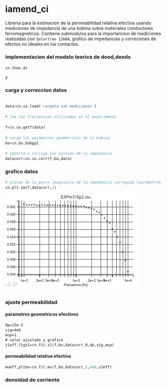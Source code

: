 # iamend_ci

Libreria para la estimacion de la permeabilidad relativa efectiva usando mediciones de impedancia de una bobina sobre materiales conductores ferromagneticos. Contiene submodulos para la importancion de mediciones realizadas con `Solartron 1260A`, grafico de impedancias y correciones de efectos no ideales en los contactos.

### implementacion del modelo teorico de dood,deeds

`cn.theo.dz`

$\gamma$


### carga  y correccion datos



```python

data=cn.so.load('carpeta con mediciones')

# lee las frecuencias utilizadas en el experimento

f=cn.so.getf(data)

# carga los parametros geometricos de la bobina
bo=cn.bo.bobpp1

# importa y corrige los valores de la impedancia
datacorr=cn.so.corr(f,bo,data)
```

### grafico datos

```python
# ploteo de la parte imaginaria de la impedancia corregida (parametros: x,Y,n= id medicion )
cn.plt.im(f,datacorr,1)
```

![](/imgs/1.png)

### ajuste permeabilidad

#### parametros geometricos efectivos

```phyton
dp=15e-3
sig=4e6
mup=1
# valor ajustado y grafico
z1eff,figz1=cn.fit.z1(f,bo,datacorr,0,dp,sig,mup)
```

#### permeabilidad relativa efectiva

```python
mueff,pltmu=cn.fit.mu(f,bo,datacorr,1,4e6,z1eff)
```

### densidad de corriente





